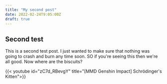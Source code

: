 ```yaml
---
title: "My second post"
date: 2022-02-24T9:05:00Z
draft: true
---
```


## Second test

This is a second test post. I just wanted to make sure that nothing was going to crash and burn any time soon. SO if you're seeing this then we're all good. Now where are the biscuits?

{{< youtube id="zC7d_RBevgY" title="[MMD Genshin Impact] Schrödinger's Kitten">}}